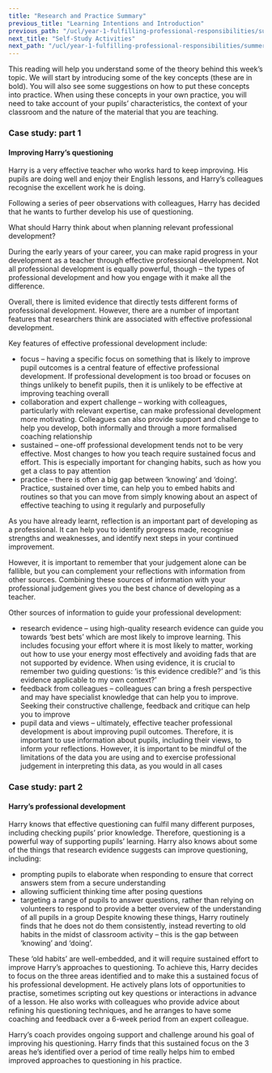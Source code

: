 ```yaml
---
title: "Research and Practice Summary"
previous_title: "Learning Intentions and Introduction"
previous_path: "/ucl/year-1-fulfilling-professional-responsibilities/summer-week-6-ect-learning-intentions-and-introduction"
next_title: "Self-Study Activities"
next_path: "/ucl/year-1-fulfilling-professional-responsibilities/summer-week-6-ect-self-study-activities"
---
```


This reading will help you understand some of the theory behind this week’s topic. We will start by introducing some of the key concepts (these are in bold). You will also see some suggestions on how to put these concepts into practice. When using these concepts in your own practice, you will need to take account of your pupils’ characteristics, the context of your classroom and the nature of the material that you are teaching.

### Case study: part 1

#### Improving Harry’s questioning

Harry is a very effective teacher who works hard to keep improving. His pupils are
doing well and enjoy their English lessons, and Harry’s colleagues recognise the
excellent work he is doing.

Following a series of peer observations with colleagues, Harry has decided that he wants to further develop his use of questioning.

What should Harry think about when planning relevant professional development?

During the early years of your career, you can make rapid progress in your development as a teacher through effective professional development. Not all professional development is equally powerful, though – the types of professional development and how you engage with it make all the difference.

Overall, there is limited evidence that directly tests different forms of professional development. However, there are a number of important features that researchers think are associated with effective professional development.

Key features of effective professional development include:

- focus – having a specific focus on something that is likely to improve pupil outcomes is a central feature of effective professional development. If professional development is too broad or focuses on things unlikely to benefit pupils, then it is unlikely to be effective at improving teaching overall
- collaboration and expert challenge – working with colleagues, particularly with relevant expertise, can make professional development more motivating. Colleagues can also provide support and challenge to help you develop, both informally and through a more formalised coaching relationship
- sustained – one-off professional development tends not to be very effective. Most changes to how you teach require sustained focus and effort. This is especially important for changing habits, such as how you get a class to pay attention
- practice – there is often a big gap between ‘knowing’ and ‘doing’. Practice, sustained over time, can help you to embed habits and routines so that you can move from simply knowing about an aspect of effective teaching to using it regularly and purposefully

As you have already learnt, reflection is an important part of developing as a professional. It can help you to identify progress made, recognise strengths and weaknesses, and identify next steps in your continued improvement.

However, it is important to remember that your judgement alone can be fallible, but you can complement your reflections with information from other sources. Combining these sources of information with your professional judgement gives you the best chance of developing as a teacher.

Other sources of information to guide your professional development:

- research evidence – using high-quality research evidence can guide you towards ‘best bets’ which are most likely to improve learning. This includes focusing your effort where it is most likely to matter, working out how to use your energy most effectively and avoiding fads that are not supported by evidence. When using evidence, it is crucial to remember two guiding questions: ‘is this evidence credible?’ and ‘is this evidence applicable to my own context?’
- feedback from colleagues – colleagues can bring a fresh perspective and may have specialist knowledge that can help you to improve. Seeking their constructive challenge, feedback and critique can help you to improve
- pupil data and views – ultimately, effective teacher professional development is about improving pupil outcomes. Therefore, it is important to use information about pupils, including their views, to inform your reflections. However, it is important to be mindful of the limitations of the data you are using and to exercise professional judgement in interpreting this data, as you would in all cases

### Case study: part 2

#### Harry’s professional development

Harry knows that effective questioning can fulfil many different purposes, including
checking pupils’ prior knowledge. Therefore, questioning is a powerful way of supporting
pupils’ learning. Harry also knows about some of the things that research evidence
suggests can improve questioning, including:

- prompting pupils to elaborate when responding to ensure that correct answers stem from a secure understanding
- allowing sufficient thinking time after posing questions
- targeting a range of pupils to answer questions, rather than relying on volunteers to respond to provide a better overview of the understanding of all pupils in a group
  Despite knowing these things, Harry routinely finds that he does not do them consistently,
  instead reverting to old habits in the midst of classroom activity – this is the
  gap between ‘knowing’ and ‘doing’.

These ‘old habits’ are well-embedded, and it will
require sustained effort to improve Harry’s approaches to questioning. To achieve
this, Harry decides to focus on the three areas identified and to make this a sustained
focus of his professional development. He actively plans lots of opportunities to
practise, sometimes scripting out key questions or interactions in advance of a lesson.
He also works with colleagues who provide advice about refining his questioning techniques,
and he arranges to have some coaching and feedback over a 6-week period from an expert
colleague.

Harry’s coach provides ongoing support and challenge around his goal of
improving his questioning. Harry finds that this sustained focus on the 3 areas he’s
identified over a period of time really helps him to embed improved approaches to
questioning in his practice.
